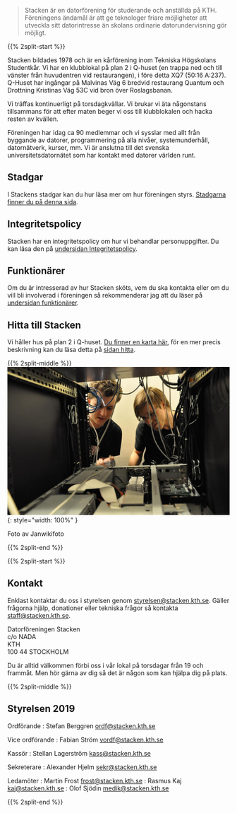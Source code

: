 <!-- 
.. title: Föreningen Stacken
.. slug: club
.. description:
-->

> Stacken är en datorförening för studerande och anställda på KTH. Föreningens ändamål är att ge teknologer friare möjligheter att utveckla sitt datorintresse än skolans ordinarie datorundervisning gör möjligt.

{{% 2split-start %}}

Stacken bildades 1978 och är en kårförening inom Tekniska Högskolans Studentkår. Vi har en klubblokal på plan 2 i Q-huset (en trappa ned och till vänster från huvudentren vid restaurangen), i före detta XQ7 (50:16 A:237). Q-Huset har ingångar på Malvinas Väg 6 bredvid restaurang Quantum och Drottning Kristinas Väg 53C vid bron över Roslagsbanan.

Vi träffas kontinuerligt på torsdagkvällar. Vi brukar vi äta någonstans tillsammans för att efter maten beger vi oss till klubblokalen och hacka resten av kvällen.

Föreningen har idag ca 90 medlemmar och vi sysslar med allt från byggande av datorer, programmering på alla nivåer, systemunderhåll, datornätverk, kurser, mm. Vi är anslutna till det svenska universitetsdatornätet som har kontakt med datorer världen runt.

## Stadgar
I Stackens stadgar kan du hur läsa mer om hur föreningen
styrs. [Stadgarna finner du på denna sida](bylaws).

## Integritetspolicy
Stacken har en integritetspolicy om hur vi behandlar personuppgifter.
Du kan läsa den på [undersidan Integritetspolicy](integritetspolicy).

## Funktionärer
Om du är intresserad av hur Stacken sköts, vem du ska kontakta eller
om du vill bli involverad i föreningen så rekommenderar jag att du
läser på [undersidan funktionärer](officers).

## Hitta till Stacken
Vi håller hus på plan 2 i Q-huset. [Du finner en karta här](https://www.kth.se/places/room/id/dff6aecb-9ad4-43dd-9682-0b0cd3bac131), för en mer precis beskrivning kan du läsa detta på [sidan hitta](/hitta).

{{% 2split-middle %}}
![Foto av serverhantering på Stacken](/images/install-servers.jpg){: style="width: 100%" }
<p>Foto av Janwikifoto</p>
{{% 2split-end %}}

{{% 2split-start %}}

## Kontakt

Enklast kontaktar du oss i styrelsen genom <styrelsen@stacken.kth.se>. Gäller frågorna hjälp, donationer eller tekniska frågor så kontakta <staff@stacken.kth.se>.

Datorföreningen Stacken<br>
c/o NADA<br>
KTH<br>
100 44 STOCKHOLM

Du är alltid välkommen förbi oss i vår lokal på torsdagar från 19 och frammåt. Men hör gärna av dig så det är någon som kan hjälpa dig på plats.

{{% 2split-middle %}}
## Styrelsen 2019

Ordförande 
: Stefan Berggren <ordf@stacken.kth.se>

Vice ordförande 
: Fabian Ström <vordf@stacken.kth.se>

Kassör 
: Stellan Lagerström <kass@stacken.kth.se>

Sekreterare 
: Alexander Hjelm <sekr@stacken.kth.se>

Ledamöter
: Martin Frost <frost@stacken.kth.se>
: Rasmus Kaj <kaj@stacken.kth.se>
: Olof Sjödin <medik@stacken.kth.se>

{{% 2split-end %}}





